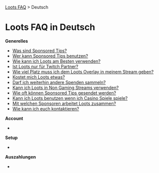 [Loots FAQ](../) > Deutsch

# Loots FAQ in Deutsch

**Generelles**

- [Was sind Sponsored Tips?](general/what-are-sponsored-tips.md)
- [Wer kann Sponsored Tips benutzen?](general/who-can-use-sponsored-tips.md)
- [Wie kann ich Loots am Besten verwenden?](general/how-to-use-loots-most-successful.md)
- [Ist Loots nur für Twitch Partner?](general/twitch-partners.md)
- [Wie viel Platz muss ich dem Loots Overlay in meinem Stream geben?](general/message-size.md)
- [Kostet mich Loots etwas?](general/do-sponsored-tips-cost-me-anything.md)
- [Darf ich weiterhin andere Spenden sammeln?](general/other-donations.md)
- [Kann ich Loots in Non Gaming Streams verwenden?](general/non-gaming-streams.md)
- [Wie oft können Sponsored Tips gesendet werden?](general/frequency-of-sponsored-tips.md)
- [Kann ich Loots benutzen wenn ich Casino Spiele spiele?](general/casino-games.md)
- [Mit welchen Sponsoren arbeitet Loots zusammen?](general/sponsors.md)
- [Wie kann ich euch kontaktieren?](general/get-in-touch.md)

**Account**

-

**Setup**

-

**Auszahlungen**

-
